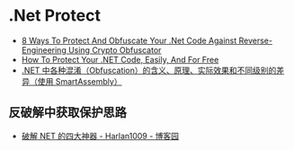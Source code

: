 # .Net Protect

- [8 Ways To Protect And Obfuscate Your .Net Code Against Reverse-Engineering Using Crypto Obfuscator](https://www.ssware.com/articles/protect-and-obfuscate-your-dotnet-code-against-reverse-engineering-using-crypto-obfuscator.htm)
- [How To Protect Your .NET Code, Easily, And For Free](https://www.codeproject.com/Articles/1116415/How-To-Protect-Your-NET-Code-Easily-And-For-Free)
- [.NET 中各种混淆（Obfuscation）的含义、原理、实际效果和不同级别的差异（使用 SmartAssembly）](https://blog.csdn.net/WPwalter/article/details/82119965)

## 反破解中获取保护思路

- [破解 NET 的四大神器 - Harlan1009 - 博客园](https://www.cnblogs.com/harlan1009/p/4790793.html)
